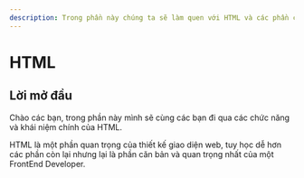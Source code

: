 ```yaml
---
description: Trong phần này chúng ta sẽ làm quen với HTML và các phần chính của HTML
---
```


# HTML

## Lời mở đầu

Chào các bạn, trong phần này mình sẽ cùng các bạn đi qua các chức năng và khái niệm chính của HTML.

HTML là một phần quan trọng của thiết kế giao diện web, tuy học dễ hơn các phần còn lại nhưng lại là phần căn bản và quan trọng nhất của một FrontEnd Developer.

##
